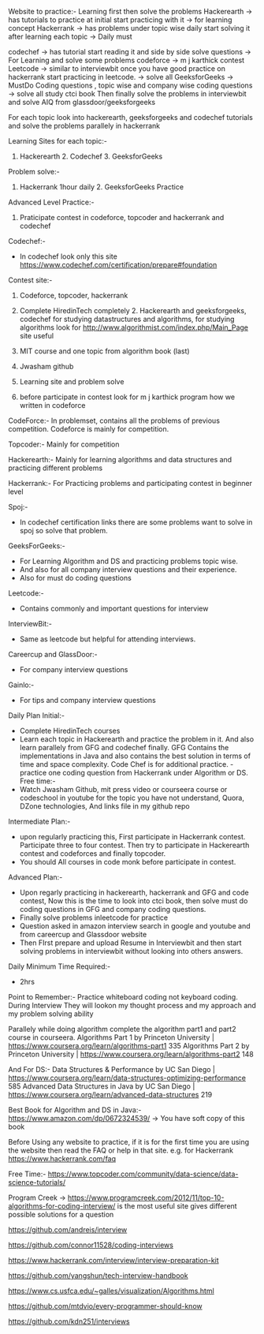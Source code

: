 
Website to practice:-
Learning first then solve the problems
Hackerearth -> has tutorials to practice at initial start practicing with it -> for learning concept
Hackerrank -> has problems under topic wise daily start solving it after learning each topic  -> Daily must

codechef -> has tutorial start reading it and side by side solve questions -> For Learning and solve some problems
codeforce -> m j karthick contest
Leetcode -> similar to interviewbit once you have good practice on hackerrank start practicing in leetcode. -> solve all
GeeksforGeeks -> MustDo Coding questions , topic wise and company wise coding questions -> solve all
study ctci book
Then finally solve the problems in interviewbit and solve AIQ from glassdoor/geeksforgeeks

For each topic look into hackerearth, geeksforgeeks and codechef tutorials and solve the problems parallely in hackerrank

Learning Sites for each topic:-
1. Hackerearth 2. Codechef 3. GeeksforGeeks

Problem solve:-
1. Hackerrank 1hour daily 2. GeeksforGeeks Practice  

Advanced Level Practice:-
1. Praticipate contest in codeforce, topcoder and hackerrank and codechef

Codechef:-
- In codechef look only this site https://www.codechef.com/certification/prepare#foundation


Contest site:-
1. Codeforce, topcoder, hackerrank

1. Complete HiredinTech completely 2. Hackerearth and geeksforgeeks, codechef for studying datastructures and algorithms, for studying algorithms look for http://www.algorithmist.com/index.php/Main_Page site useful
2.  MIT course and one topic from algorithm book (last)
3. Jwasham github
4. Learning site and problem solve
5. before participate in contest look for m j karthick program how we written in codeforce


CodeForce:-
In problemset, contains all the problems of previous competition. Codeforce is mainly for competition.

Topcoder:-
Mainly for competition

Hackerearth:-
Mainly for learning algorithms and data structures and practicing different problems

Hackerrank:-
For Practicing problems and participating contest in beginner level

Spoj:-
- In codechef certification links there are some problems want to solve in spoj so solve that problem.

GeeksForGeeks:-
- For Learning Algorithm and DS and practicing problems topic wise. 
- And also for all company interview questions and their experience.
- Also for must do coding questions

Leetcode:-
- Contains commonly and important questions for interview

InterviewBit:-
- Same as leetcode but helpful for attending interviews.

Careercup and GlassDoor:-
- For company interview questions

Gainlo:-
- For tips and company interview questions

Daily Plan Initial:-

- Complete HiredinTech courses 
- Learn each topic in Hackerearth and practice the problem in it. And also learn parallely from GFG and codechef finally. GFG Contains the implementations in Java and also contains the best solution in terms of time and space complexity. Code Chef is for additional practice.
-practice one coding question from Hackerrank under Algorithm or DS.
Free time:-
- Watch Jwasham Github, mit press video  or courseera course or codeschool in youtube for the topic you have not understand, Quora, DZone technologies, And links file in my github repo

Intermediate Plan:-
- upon regularly practicing this, First participate in Hackerrank contest. Participate three to four contest. Then try to participate in Hackerearth contest and codeforces and finally topcoder.
- You should All courses in code monk before participate in contest.

Advanced Plan:-
- Upon regarly practicing in hackerearth, hackerrank and GFG and code contest, Now this is the time to look into ctci book, then solve must do coding questions in GFG and company coding questions.
- Finally solve problems inleetcode for practice 
- Question asked in amazon interview  search in google and youtube and from careercup and Glassdoor website
- Then FIrst prepare and upload Resume in Interviewbit and then start solving problems in interviewbit without looking into others answers.

Daily Minimum Time Required:-
- 2hrs

Point to Remember:-  Practice whiteboard coding not keyboard coding. During Interview They will lookon my thought process and my approach and my problem solving ability

Parallely while doing algorithm complete the algorithm part1 and part2 course in courseera.
Algorithms Part 1 by Princeton University | https://www.coursera.org/learn/algorithms-part1 335
Algorithms Part 2 by Princeton University | https://www.coursera.org/learn/algorithms-part2 148

And For DS:-
Data Structures & Performance by UC San Diego | https://www.coursera.org/learn/data-structures-optimizing-performance 585
Advanced Data Structures in Java by UC San Diego | https://www.coursera.org/learn/advanced-data-structures 219

Best Book for Algorithm and DS in Java:-
https://www.amazon.com/dp/0672324539/ -> You have soft copy of this book

Before Using any website to practice, if it is for the first time you are using the website then read the FAQ or help in that site. e.g. for Hackerrank https://www.hackerrank.com/faq

Free Time:-
https://www.topcoder.com/community/data-science/data-science-tutorials/

Program Creek -> https://www.programcreek.com/2012/11/top-10-algorithms-for-coding-interview/ is the most useful site gives different possible solutions for a question

https://github.com/andreis/interview

https://github.com/connor11528/coding-interviews

https://www.hackerrank.com/interview/interview-preparation-kit

https://github.com/yangshun/tech-interview-handbook

https://www.cs.usfca.edu/~galles/visualization/Algorithms.html

https://github.com/mtdvio/every-programmer-should-know

https://github.com/kdn251/interviews
